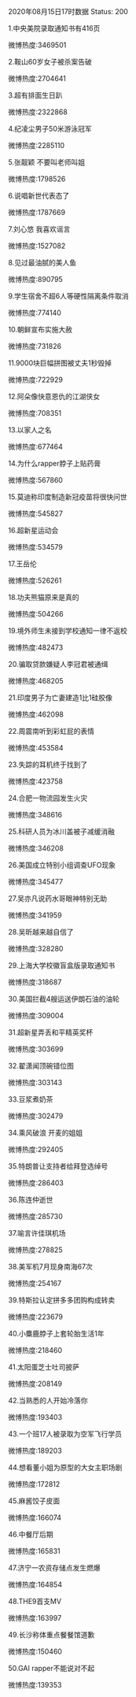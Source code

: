 2020年08月15日17时数据
Status: 200

1.中央美院录取通知书有416页

微博热度:3469501

2.鞍山60岁女子被杀案告破

微博热度:2704641

3.超有排面生日趴

微博热度:2322868

4.纪凌尘男子50米游泳冠军

微博热度:2285110

5.张靓颖 不要叫老师叫姐

微博热度:1798526

6.说唱新世代表态了

微博热度:1787669

7.刘心悠 我喜欢谣言

微博热度:1527082

8.见过最油腻的美人鱼

微博热度:890795

9.学生宿舍不超6人等硬性隔离条件取消

微博热度:774140

10.朝鲜宣布实施大赦

微博热度:731826

11.9000块巨幅拼图被丈夫1秒毁掉

微博热度:722929

12.阿朵像快意恩仇的江湖侠女

微博热度:708351

13.以家人之名

微博热度:677464

14.为什么rapper脖子上贴药膏

微博热度:567860

15.莫迪称印度制造新冠疫苗将很快问世

微博热度:545827

16.超新星运动会

微博热度:534579

17.王岳伦

微博热度:526261

18.功夫熊猫原来是真的

微博热度:504266

19.境外师生未接到学校通知一律不返校

微博热度:482473

20.骗取贷款嫌疑人李冠君被通缉

微博热度:468205

21.印度男子为亡妻建造1比1硅胶像

微博热度:462098

22.周震南听到彩虹屁的表情

微博热度:453584

23.失踪的耳机终于找到了

微博热度:423758

24.合肥一物流园发生火灾

微博热度:348616

25.科研人员为冰川盖被子减缓消融

微博热度:346208

26.美国成立特别小组调查UFO现象

微博热度:345477

27.吴亦凡说药水哥眼神特别无助

微博热度:341959

28.吴昕越来越自信了

微博热度:328280

29.上海大学校徽盲盒版录取通知书

微博热度:318687

30.美国拦截4艘运送伊朗石油的油轮

微博热度:309004

31.超新星弄丢和平精英奖杯

微博热度:303699

32.翟潇闻顶碗错位图

微博热度:303143

33.豆浆煮奶茶

微博热度:302479

34.乘风破浪 开麦的姐姐

微博热度:292405

35.特朗普让支持者给拜登选绰号

微博热度:286403

36.陈连仲逝世

微博热度:285730

37.喻言许佳琪机场

微博热度:278825

38.美军机7月现身南海67次

微博热度:254167

39.特斯拉认定拼多多团购构成转卖

微博热度:223679

40.小麋鹿脖子上套轮胎生活1年

微博热度:218460

41.太阳蛋芝士吐司披萨

微博热度:208149

42.当熟悉的人开始冷落你

微博热度:193403

43.一个班17人被录取为空军飞行学员

微博热度:189203

44.想看董小姐为原型的大女主职场剧

微博热度:172812

45.麻酱饺子皮面

微博热度:166074

46.中餐厅后期

微博热度:165831

47.济宁一农资存储点发生燃爆

微博热度:164854

48.THE9首支MV

微博热度:163997

49.长沙称体重点餐餐馆道歉

微博热度:150460

50.GAI rapper不能说对不起

微博热度:139353

